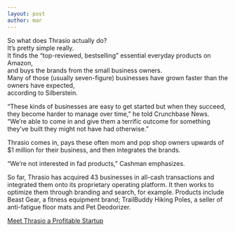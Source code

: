```yaml
---
layout: post
author: mar
---
```

So what does Thrasio actually do? </br>
It’s pretty simple really. </br>
It finds the “top-reviewed, bestselling” essential everyday products on Amazon, </br>
and buys the brands from the small business owners. </br>
Many of those (usually seven-figure) businesses have grown faster than the owners have expected, </br>
according to Silberstein.

<p/>

“These kinds of businesses are easy to get started but when they succeed, they become harder to manage over time,” he told Crunchbase News. “We’re able to come in and give them a terrific outcome for something they’ve built they might not have had otherwise.”

Thrasio comes in, pays these often mom and pop shop owners upwards of $1 million for their business, and then integrates the brands.

“We’re not interested in fad products,” Cashman emphasizes.

So far, Thrasio has acquired 43 businesses in all-cash transactions and integrated them onto its proprietary operating platform. It then works to optimize them through branding and search, for example. Products include Beast Gear, a fitness equipment brand; TrailBuddy Hiking Poles, a seller of anti-fatigue floor mats and Pet Deodorizer.

[Meet Thrasio a Profitable Startup](https://news.crunchbase.com/news/meet-thrasio-a-profitable-startup-that-just-raised-110m-at-a-780m-valuation/)
